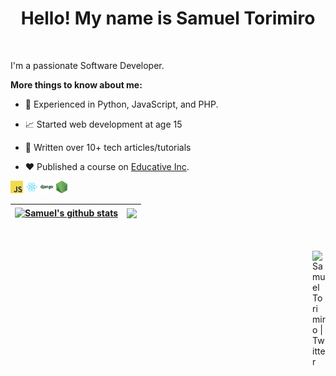 
<h1 align="center">Hello! My name is Samuel Torimiro</h1>

<br />

I'm a passionate Software Developer.

**More things to know about me:**

- 💼 Experienced in Python, JavaScript, and PHP.

- 📈 Started web development at age 15

- 💬 Written over 10+ tech articles/tutorials

- ❤️ Published a course on [Educative Inc](https://www.educative.io/courses/building-robust-applications-test-driven-development-django).

<code><img height="20" alt="javascript" src="https://raw.githubusercontent.com/github/explore/80688e429a7d4ef2fca1e82350fe8e3517d3494d/topics/javascript/javascript.png"></code>
<code><img height="20" alt="react" src="https://raw.githubusercontent.com/github/explore/80688e429a7d4ef2fca1e82350fe8e3517d3494d/topics/react/react.png"></code>
<code><img height="20" alt="django" src="https://raw.githubusercontent.com/github/explore/5c058a388828bb5fde0bcafd4bc867b5bb3f26f3/topics/django/django.png"></code>
<code><img height="20" alt="nodejs" src="https://raw.githubusercontent.com/github/explore/80688e429a7d4ef2fca1e82350fe8e3517d3494d/topics/nodejs/nodejs.png"></code>    


| <a href="https://github.com/Samuel-2626/github-readme-stats"><img align="center" src="https://github-readme-stats.vercel.app/api?username=Samuel-2626&show_icons=true&include_all_commits=true&theme=buefy&hide_border=true" alt="Samuel's github stats" /></a> | <a href="https://github.com/Samuel-2626/github-readme-stats"><img align="center" src="https://github-readme-stats.vercel.app/api/top-langs/?username=Samuel-2626&layout=compact&theme=buefy&hide_border=true" /></a> |
| ------------- | ------------- |


<br />
<br />

<a href="https://twitter.com/SamuelTorimiro4">
  <img align="right" alt="Samuel Torimiro | Twitter" width="21px" src="https://raw.githubusercontent.com/anuraghazra/anuraghazra/master/assets/twitter.svg" />
</a>
